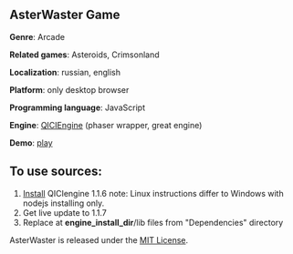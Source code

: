 ## AsterWaster Game

**Genre**: Arcade

**Related games**: Asteroids, Crimsonland

**Localization**: russian, english

**Platform**: only desktop browser

**Programming language**: JavaScript

**Engine**: [QICIEngine](http://qiciengine.com/) (phaser wrapper, great engine)

**Demo**: [play](https://ogimle.github.io/asterwaster/)

## To use sources:

1. [Install](http://docs.qiciengine.com/manual/Overview/Install.html) QICIengine 1.1.6
note: Linux instructions differ to Windows with nodejs installing only.
1. Get live update to 1.1.7
1. Replace at **engine_install_dir**/lib files from "Dependencies" directory

AsterWaster is released under the [MIT License](http://opensource.org/licenses/MIT).
